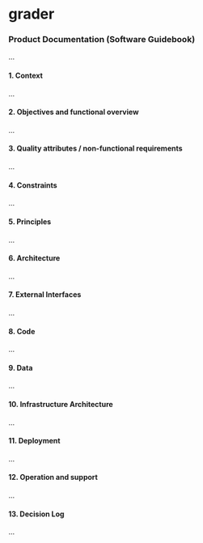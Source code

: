 # grader

### Product Documentation (Software Guidebook)

...

#### 1. Context

...

#### 2. Objectives and functional overview

...

#### 3. Quality attributes / non-functional requirements

...

#### 4. Constraints

...

#### 5. Principles

...

#### 6. Architecture

...

#### 7. External Interfaces

...

#### 8. Code

...

#### 9. Data

...

#### 10. Infrastructure Architecture

...

#### 11. Deployment

...

#### 12. Operation and support

...

#### 13. Decision Log

...